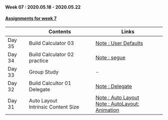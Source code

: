 #### Week 07 : 2020.05.18 - 2020.05.22 ####
#### [Assignments for week 7](https://github.com/KasRoid/MyStudyHistory/tree/master/iOS_Dev_School/Week_07/Assignments)
|     |Contents               |Links |
|-----|-----------------------|------|
|Day 35| Build Calculator 03 | [Note : User Defaults](https://www.notion.so/User-Defualts-68c2f631b75e444a90a99da75057f2cc) |
|Day 34| Build Calculator 02 practice                                                                                                                                                             |[Note : segue](https://www.notion.so/Segue-cf4fb2d01eba4272a633a77af0de1ad6)|
|Day 33| Group Study                                                                                                                                                            | - |
|Day 32| Build Calcultor 01 <br> Delegate	                                                                                                                                                            |[Note : Delegate](https://www.notion.so/Delegate-be0ab5233a454565b51e26dddd57d75b)
|Day 31| Auto Layout <br> Intrinsic Content Size                                                                                                                                                          |[Note : Auto Layout](https://www.notion.so/Auto-Layout-ac395070c208424bae771e35f7617169)<br> [Note : AutoLayout: Animation](https://www.notion.so/AutoLayout-Animation-aaadabf152e2401db57215bb5658d3c2)|
